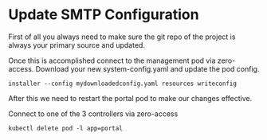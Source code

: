 # Update SMTP Configuration

First of all you always need to make sure the git repo of the project is always your primary source and updated.

Once this is accomplished connect to the management pod via zero-access. Download your new system-config.yaml and update the pod config.

`installer --config mydownloadedconfig.yaml resources writeconfig`

After this we need to restart the portal pod to make our changes effective.

Connect to one of the 3 controllers via zero-access

`kubectl delete pod -l app=portal`

